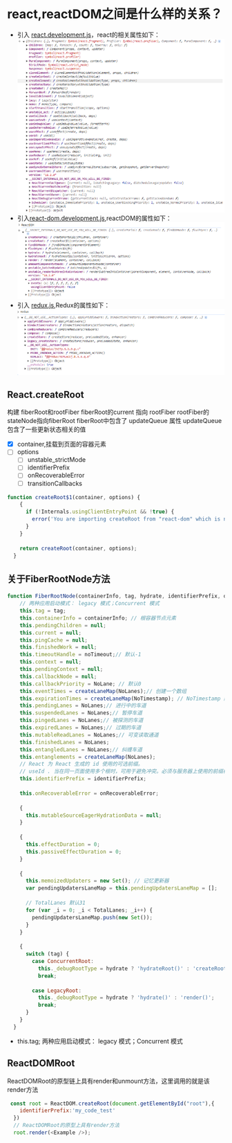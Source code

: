 # react,reactDOM之间是什么样的关系？
- 引入 [react.development.js](./react.development.js)，react的相关属性如下：
![](./assets/img.png)
- 引入[react-dom.development.js](./react-dom.development.js),reactDOM的属性如下：
![](./assets/img_1.png)
- 引入 [redux.js](./redux.js),Redux的属性如下：
![](./assets/img_2.png)
## React.createRoot  
构建 fiberRoot和rootFiber
fiberRoot的current 指向 rootFiber
 rootFiber的stateNode指向fiberRoot
fiberRoot中包含了 updateQueue 属性
updateQueue 包含了一些更新状态相关的值


-[x] container,挂载到页面的容器元素 
-[ ] options
  -[ ] unstable_strictMode
  -[ ] identifierPrefix
  -[ ] onRecoverableError
  -[ ] transitionCallbacks
```javascript
function createRoot$1(container, options) {
    {
      if (!Internals.usingClientEntryPoint && !true) {
        error('You are importing createRoot from "react-dom" which is not supported. ' + 'You should instead import it from "react-dom/client".');
      }
    }

    return createRoot(container, options);
  }
```
## 关于FiberRootNode方法
```javascript
function FiberRootNode(containerInfo, tag, hydrate, identifierPrefix, onRecoverableError) {
    // 两种应用启动模式： legacy 模式；Concurrent 模式  
    this.tag = tag; 
    this.containerInfo = containerInfo; // 根容器节点元素
    this.pendingChildren = null;
    this.current = null;
    this.pingCache = null;
    this.finishedWork = null;
    this.timeoutHandle = noTimeout;// 默认-1
    this.context = null;
    this.pendingContext = null;
    this.callbackNode = null;
    this.callbackPriority = NoLane; // 默认0
    this.eventTimes = createLaneMap(NoLanes);// 创建一个数组
    this.expirationTimes = createLaneMap(NoTimestamp); // NoTimestamp 默认-1
    this.pendingLanes = NoLanes;// 进行中的车道
    this.suspendedLanes = NoLanes;// 暂停车道
    this.pingedLanes = NoLanes;// 被探测的车道
    this.expiredLanes = NoLanes;// 过期的车道
    this.mutableReadLanes = NoLanes;// 可变读取通道
    this.finishedLanes = NoLanes;
    this.entangledLanes = NoLanes;// 纠缠车道
    this.entanglements = createLaneMap(NoLanes);
    // React 为 React 生成的 id 使用的可选前缀。
    // useId . 当在同一页面使用多个根时，可用于避免冲突。必须与服务器上使用的前缀相同
    this.identifierPrefix = identifierPrefix;

    this.onRecoverableError = onRecoverableError;

    {
      this.mutableSourceEagerHydrationData = null;
    }

    {
      this.effectDuration = 0;
      this.passiveEffectDuration = 0;
    }

    {
      this.memoizedUpdaters = new Set(); // 记忆更新器
      var pendingUpdatersLaneMap = this.pendingUpdatersLaneMap = [];

      // TotalLanes 默认31
      for (var _i = 0; _i < TotalLanes; _i++) {
        pendingUpdatersLaneMap.push(new Set());
      }
    }

    {
      switch (tag) {
        case ConcurrentRoot:
          this._debugRootType = hydrate ? 'hydrateRoot()' : 'createRoot()';
          break;

        case LegacyRoot:
          this._debugRootType = hydrate ? 'hydrate()' : 'render()';
          break;
      }
    }
  }
```
- this.tag; 两种应用启动模式： legacy 模式；Concurrent 模式 

## ReactDOMRoot
ReactDOMRoot的原型链上具有render和unmount方法，这里调用的就是该render方法
```javascript
 const root = ReactDOM.createRoot(document.getElementById("root"),{
    identifierPrefix:'my_code_test'
  })
  // ReactDOMRoot的原型上具有render方法
  root.render(<Example />);
```
